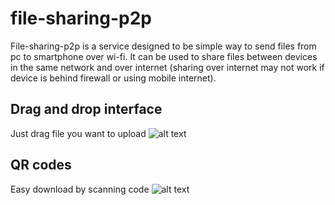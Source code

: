 # file-sharing-p2p
File-sharing-p2p is a service designed to be simple way to send files from pc to smartphone over wi-fi. It can be used to share files between devices in the same network and over internet (sharing over internet may not work if device is behind firewall or using mobile internet).

## Drag and drop interface
Just drag file you want to upload
![alt text](https://github.com/JaroslawPokropinski/file-sharing-p2p/blob/master/s1.png?raw=true)

## QR codes
Easy download by scanning code
![alt text](https://github.com/JaroslawPokropinski/file-sharing-p2p/blob/master/s2.png?raw=true)